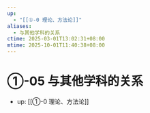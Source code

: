 ```yaml
---
up:
  - "[[①-0 理论、方法论]]"
aliases:
  - 与其他学科的关系
ctime: 2025-03-01T13:02:31+08:00
mtime: 2025-10-01T11:40:38+08:00
---
```


# ①-05 与其他学科的关系

- up: [[①-0 理论、方法论]]
